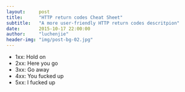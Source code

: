 ```yaml
---
layout:     post
title:      "HTTP return codes Cheat Sheet"
subtitle:   "A more user-friendly HTTP return codes descritpion"
date:       2015-10-17 22:00:00
author:     "luchenjie"
header-img: "img/post-bg-02.jpg"
---
```


<ul>
	<li>1xx: Hold on</li>
	<li>2xx: Here you go</li>
	<li>3xx: Go away</li>
	<li>4xx: You fucked up</li>
	<li>5xx: I fucked up</li>
</ul>

